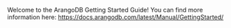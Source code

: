 Welcome to the ArangoDB Getting Started Guide!
You can find more information here: https://docs.arangodb.com/latest/Manual/GettingStarted/
